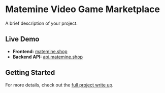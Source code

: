 # Matemine Video Game Marketplace

A brief description of your project.

## Live Demo

*   **Frontend:** [matemine.shop](https://matemine.shop)
*   **Backend API:** [api.matemine.shop](https://api.matemine.shop)

## Getting Started

For more details, check out the [full project write up](https://joselopezrenteria.com/projects/matemine).
